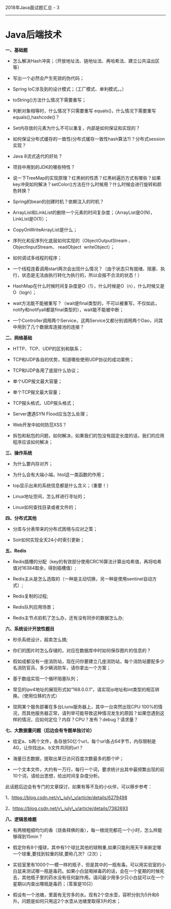 2018年Java面试题汇总 - 3

--------------------------

# **Java后端技术** 

**一、基础题**

*   怎么解决Hash冲突；（开放地址法、链地址法、再哈希法、建立公共溢出区等）
    
*   写出一个必然会产生死锁的伪代码；
    
*   Spring IoC涉及到的设计模式；（工厂模式、单利模式。。）
    
*   toString()方法什么情况下需要重写；
    
*   判断对象相等时，什么情况下只需要重写 equals()，什么情况下需要重写 equals(),hashcode()？
    
*   Set内存放的元素为什么不可以重复，内部是如何保证和实现的？
    
*   如何保证分布式缓存的一致性(分布式缓存一致性hash算法?)？分布式session实现？
    
*   Java 8流式迭代的好处？
    
*   项目中用到的JDK的哪些特性？
    
*   说一下TreeMap的实现原理？红黑树的性质？红黑树遍历方式有哪些？如果key冲突如何解决？setColor()方法在什么时候用？什么时候会进行旋转和颜色转换？
    
*   Spring的bean的创建时机？依赖注入的时机？
    
*   ArrayList和LinkList的删除一个元素的时间复杂度；（ArrayList是O(N)，LinkList是O(1)）；
    
*   CopyOnWriteArrayList是什么；
    
*   序列化和反序列化底层如何实现的（ObjectOutputStream 、ObjectInputStream、 readObject  writeObject）；
    
*   如何调试多线程的程序；
    
*   一个线程连着调用start两次会出现什么情况？（由于状态只有就绪、阻塞、执行，状态是无法由执行转化为执行的，所以会报不合法的状态！）
    
*   HashMap在什么时候时间复杂度是O（1），什么时候是O（n），什么时候又是O（logn）；
    
*   wait方法能不能被重写？（wait是final类型的，不可以被重写，不仅如此，notify和notifyall都是final类型的），wait能不能被中断；
    
*   一个Controller调用两个Service，这两Service又都分别调用两个Dao，问其中用到了几个数据库连接池的连接？
    

**二、网络基础**

*   HTTP、TCP、UDP的区别和联系；
    
*   TCP和UDP各自的优势，知道哪些使用UDP协议的成功案例；
    
*   TCP和UDP各用了底层什么协议；
    
*   单个UDP报文最大容量；
    
*   单个TCP报文最大容量；
    
*   TCP报头格式、UDP报头格式；
    
*   Server遭遇SYN Flood应当怎么处理；
    
*   Web开发中如何防范XSS？
    
*   拆包和粘包的问题，如何解决，如果我们的包没有固定长度的话，我们的应用程序应该如何解决；
    

**三、操作系统**

*   为什么要内存对齐；
    
*   为什么会有大端小端，htol这一类函数的作用；
    
*   top显示出来的系统信息都是什么含义；（重要！）
    
*   Linux地址空间，怎么样进行寻址的；
    
*   Linux如何查找目录或者文件的；
    

**四、分布式其他**

*   分库与分表带来的分布式困境与应对之策；
    
*   Solr如何实现全天24小时索引更新；
    

**五、Redis**

*   Redis插槽的分配（key的有效部分使用CRC16算法计算出哈希值，再将哈希值对16384取余，得到插槽值）;
    
*   Redis主从是怎么选取的（一种是主动切换，另一种是使用sentinel自动方式）;
    
*   Redis复制的过程;
    
*   Redis队列应用场景；
    
*   Redis主节点宕机了怎么办，还有没有同步的数据怎么办;
    

**六、系统设计开放性题目**

*   秒杀系统设计，超卖怎么搞;
    
*   你们的图片时怎么存储的，对应在数据库中时如何保存图片的信息的？
    
*   假如成都没有一座消防站，现在问你要建立几座消防站，每个消防站要配多少名消防官兵，多少辆消防车，请你拿出一个方案；
    
*   基于数组实现一个循环阻塞队列；
    
*   常见的ipv4地址的展现形式如“168.0.0.1”，请实现ip地址和int类型的相互转换。（使用位移的方式）
    
*   现网某个服务部署在多台Liunx服务器上，其中一台突然出现CPU 100%的情况，而其他服务器正常，请列举可能导致这种情况发生的原因？如果您遇到这样的情况，应如何定位？内存？CPU？发布？debug？请求量？  
    

**七、大数据量问题（后边会有专题单独讨论）**

*   给定a、b两个文件，各存放50亿个url，每个url各占64字节，内存限制是4G，让你找出a、b文件共同的url？
    
*   海量日志数据，提取出某日访问百度次数最多的那个IP；
    
*   一个文本文件，大约有一万行，每行一个词，要求统计出其中最频繁出现的前10个词，请给出思想，给出时间复杂度分析。
    

此话题后边会有专门的文章探讨，如果有等不及的小伙伴，可以移步参考：

1、https://blog.csdn.net/v\_july\_v/article/details/6279498  

2、https://blog.csdn.net/v\_july\_v/article/details/7382693

**八、逻辑思维题**

*   有两根粗细均匀的香（烧香拜佛的香），每一根烧完都花一个小时，怎么样能够得到15min？
    
*   假定你有8个撞球，其中有1个球比其他的球稍重,如果只能利用天平来断定哪一个球重,要找到较重的球,要称几次?（2次）；
    
*   实验室里有1000个一模一样的瓶子，但是其中的一瓶有毒。可以用实验室的小白鼠来测试哪一瓶是毒药。如果小白鼠喝掉毒药的话，会在一个星期的时候死去，其他瓶子里的药水没有任何副作用。请问最少用多少只小白鼠可以在一个星期以内查出哪瓶是毒药；（答案是10只）
    
*   假设有一个池塘，里面有无穷多的水。现有2个空水壶，容积分别为5升和6升。问题是如何只用这2个水壶从池塘里取得3升的水；
    